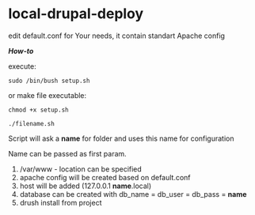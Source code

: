 # local-drupal-deploy

edit default.conf for Your needs, it contain standart Apache config

***How-to***

execute:
```
sudo /bin/bush setup.sh
```

or make file executable:

```
chmod +x setup.sh

./filename.sh
```

Script will ask a **name** for folder and uses this name for configuration

Name can be passed as first param.

1) /var/www - location can be specified
2) apache config will be created based on default.conf
3) host will be added (127.0.0.1	**name**.local)
4) database can be created with db_name = db_user = db_pass = **name**
5) drush install from project